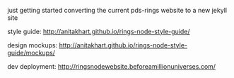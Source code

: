 just getting started converting the current pds-rings website to a new jekyll site

style guide:
http://anitakhart.github.io/rings-node-style-guide/

design mockups:
http://anitakhart.github.io/rings-node-style-guide/mockups/

dev deployment: 
http://ringsnodewebsite.beforeamillionuniverses.com/


